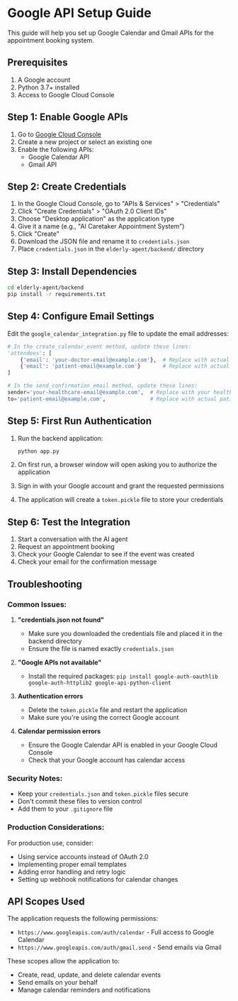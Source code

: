 # Google API Setup Guide

This guide will help you set up Google Calendar and Gmail APIs for the appointment booking system.

## Prerequisites

1. A Google account
2. Python 3.7+ installed
3. Access to Google Cloud Console

## Step 1: Enable Google APIs

1. Go to [Google Cloud Console](https://console.cloud.google.com/)
2. Create a new project or select an existing one
3. Enable the following APIs:
   - Google Calendar API
   - Gmail API

## Step 2: Create Credentials

1. In the Google Cloud Console, go to "APIs & Services" > "Credentials"
2. Click "Create Credentials" > "OAuth 2.0 Client IDs"
3. Choose "Desktop application" as the application type
4. Give it a name (e.g., "AI Caretaker Appointment System")
5. Click "Create"
6. Download the JSON file and rename it to `credentials.json`
7. Place `credentials.json` in the `elderly-agent/backend/` directory

## Step 3: Install Dependencies

```bash
cd elderly-agent/backend
pip install -r requirements.txt
```

## Step 4: Configure Email Settings

Edit the `google_calendar_integration.py` file to update the email addresses:

```python
# In the create_calendar_event method, update these lines:
'attendees': [
    {'email': 'your-doctor-email@example.com'},  # Replace with actual doctor email
    {'email': 'patient-email@example.com'}       # Replace with actual patient email
]

# In the send_confirmation_email method, update these lines:
sender='your-healthcare-email@example.com',  # Replace with your healthcare email
to='patient-email@example.com',              # Replace with actual patient email
```

## Step 5: First Run Authentication

1. Run the backend application:
   ```bash
   python app.py
   ```

2. On first run, a browser window will open asking you to authorize the application
3. Sign in with your Google account and grant the requested permissions
4. The application will create a `token.pickle` file to store your credentials

## Step 6: Test the Integration

1. Start a conversation with the AI agent
2. Request an appointment booking
3. Check your Google Calendar to see if the event was created
4. Check your email for the confirmation message

## Troubleshooting

### Common Issues:

1. **"credentials.json not found"**
   - Make sure you downloaded the credentials file and placed it in the backend directory
   - Ensure the file is named exactly `credentials.json`

2. **"Google APIs not available"**
   - Install the required packages: `pip install google-auth-oauthlib google-auth-httplib2 google-api-python-client`

3. **Authentication errors**
   - Delete the `token.pickle` file and restart the application
   - Make sure you're using the correct Google account

4. **Calendar permission errors**
   - Ensure the Google Calendar API is enabled in your Google Cloud Console
   - Check that your Google account has calendar access

### Security Notes:

- Keep your `credentials.json` and `token.pickle` files secure
- Don't commit these files to version control
- Add them to your `.gitignore` file

### Production Considerations:

For production use, consider:
- Using service accounts instead of OAuth 2.0
- Implementing proper email templates
- Adding error handling and retry logic
- Setting up webhook notifications for calendar changes

## API Scopes Used

The application requests the following permissions:
- `https://www.googleapis.com/auth/calendar` - Full access to Google Calendar
- `https://www.googleapis.com/auth/gmail.send` - Send emails via Gmail

These scopes allow the application to:
- Create, read, update, and delete calendar events
- Send emails on your behalf
- Manage calendar reminders and notifications 